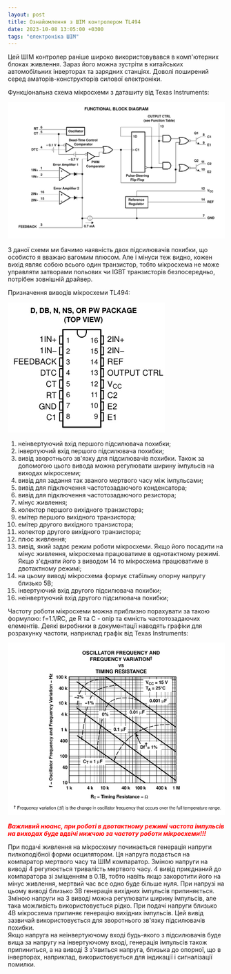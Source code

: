 ```yaml
---
layout: post
title: Ознайомлення з ШІМ контролером TL494
date: 2023-10-08 13:05:00 +0300
tags: "електроніка ШІМ"
---
```


Цей ШІМ контролер раніше широко використовувався в комп'ютерних блоках живлення. Зараз його можна зустріти в китайських автомобільних інверторах та зарядних станціях. Доволі поширений серед аматорів-конструкторів силової електроніки.<!--more-->

Функціональна схема мікросхеми з даташиту від Texas Instruments:

![](/assets/2023-10-08-tl494/tl494-02.jpeg)

З даної схеми ми бачимо наявність двох підсилювачів похибки, що особисто я вважаю вагомим плюсом. Але і мінуси теж видно, кожен вихід являє собою всього один транзистор, тобто мікросхема не може управляти затворами польових чи IGBT транзисторів безпосередньо, потрібен зовнішній драйвер.

Призначення виводів мікросхеми TL494:

![](/assets/2023-10-08-tl494/tl494-01.jpeg)

1. неінвертуючий вхід першого підсилювача похибки;
2. інвертуючий вхід першого підсилювача похибки;
3. вивід зворотнього зв'язку для підсилювачів похибки. Також за допомогою цього вивода можна регулювати ширину імпульсів на виходах мікросхеми;
4. вивід для задання так званого мертвого часу між імпульсами;
5. вивід для підключення частотозадаючого конденсатора;
6. вивід для підключення частотозадаючого резистора;
7. мінус живлення;
8. колектор першого вихідного транзистора;
9. емітер першого вихідного транзистора;
10. емітер другого вихідного транзистора;
11. колектор другого вихідного транзистора;
12. плюс живлення;
13. вивід, який задає режим роботи мікросхеми. Якщо його посадити на мінус живлення, мікросхема працюватиме в однотактному режимі. Якщо з'єднати його з виводом 14 то мікросхема працюватиме в двотактному режимі;
14. на цьому виводі мікросхема формує стабільну опорну напругу близько 5В;
15. інвертуючий вхід другого підсилювача похибки;
16. неінвертуючий вхід другого підсилювача похибки;

Частоту роботи мікросхеми можна приблизно порахувати за такою формулою: f=1.1/RC, де R та C - опір та ємність частотозадаючих елементів. Деякі виробники в документації наводять графіки для розрахунку частоти, наприклад графік від Texas Instruments:

![](/assets/2023-10-08-tl494/tl494-03.jpeg)

<span style="color:red">***Важливий нюанс, при роботі в двотактному режимі частота імпульсів на виходах буде вдвічі нижчою за частоту роботи мікросхеми!!!***</span>

При подачі живлення на мікросхему починається генерація напруги пилкоподібної форми осцилятором. Ця напруга подається на компаратор мертвого часу та ШІМ компаратор. Зміною напруги на виводі 4 регулюється тривалість мертвого часу. 4 вивід приєднаний до компаратора зі зміщенням в 0.1В, тобто навіть якщо закоротити його на мінус живлення, мертвий час все одно буде більше нуля. При напрузі на цьому виводі близько 3В генерація вихідних імпульсів припиняється.  
Зміною напруги на 3 виводі можна регулювати ширину імпульсів, але така можливість використовується рідко. При подачі напруги близько 4В мікросхема припиняє генерацію вихідних імпульсів. Цей вивід зазвичай використовується для зворотнього зв'язку підсилювачів похибки.  
Якщо напруга на неінвертуючому вході будь-якого з підсилювачів буде вища за напругу на інвертуючому вході, генерація імпульсів також припиниться, а на виводі 3 з'явиться напруга, близька до опорної, що в інверторах, наприклад, використовується для індикації і сигналізації помилки.

